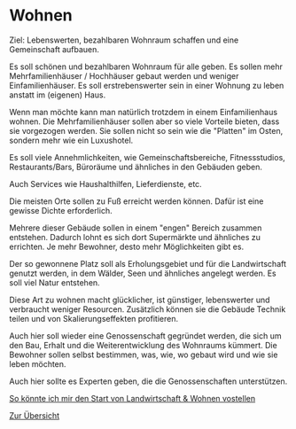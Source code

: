 # Wohnen

Ziel: Lebenswerten, bezahlbaren Wohnraum schaffen und eine Gemeinschaft aufbauen.

Es soll schönen und bezahlbaren Wohnraum für alle geben. Es sollen mehr Mehrfamilienhäuser / Hochhäuser gebaut werden und weniger Einfamilienhäuser.
Es soll erstrebenswerter sein in einer Wohnung zu leben anstatt im 
(eigenen) Haus.

Wenn man möchte kann man natürlich trotzdem in einem Einfamilienhaus wohnen. Die Mehrfamilienhäuser sollen aber so viele Vorteile bieten, dass sie vorgezogen werden. Sie sollen nicht so sein wie die "Platten" im Osten, sondern mehr wie ein Luxushotel.

Es soll viele Annehmlichkeiten, wie Gemeinschaftsbereiche, Fitnessstudios, Restaurants/Bars, Büroräume und ähnliches in den Gebäuden geben. 

Auch Services wie Haushalthilfen, Lieferdienste, etc.

Die meisten Orte sollen zu Fuß erreicht werden können. Dafür ist eine gewisse Dichte erforderlich.

Mehrere dieser Gebäude sollen in einem "engen" Bereich zusammen entstehen. Dadurch lohnt es sich dort Supermärkte und ähnliches zu errichten. Je mehr Bewohner, desto mehr Möglichkeiten gibt es.

Der so gewonnene Platz soll als Erholungsgebiet und für die Landwirtschaft genutzt werden, in dem Wälder, Seen und ähnliches angelegt werden. Es soll viel Natur entstehen.

Diese Art zu wohnen macht glücklicher, ist günstiger, lebenswerter und verbraucht weniger Resourcen. Zusätzlich können sie die Gebäude Technik teilen und von Skalierungseffekten profitieren.

Auch hier soll wieder eine Genossenschaft gegründet werden, die sich um den Bau, Erhalt und die Weiterentwicklung des Wohnraums kümmert. 
Die Bewohner sollen selbst bestimmen, was, wie, wo gebaut wird und wie sie leben möchten.

Auch hier sollte es Experten geben, die die Genossenschaften unterstützen.

[So könnte ich mir den Start von Landwirtschaft & Wohnen vostellen](../leben/gesellschaft/start.md)

[Zur Übersicht](./masterplan.md)



